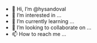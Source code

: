 - 👋 Hi, I’m @hysandoval
- 👀 I’m interested in ...
- 🌱 I’m currently learning ...
- 💞️ I’m looking to collaborate on ...
- 📫 How to reach me ...

<!---
hysandoval/hysandoval is a ✨ special ✨ repository because its `README.md` (this file) appears on your GitHub profile.
You can click the Preview link to take a look at your changes.
--->
